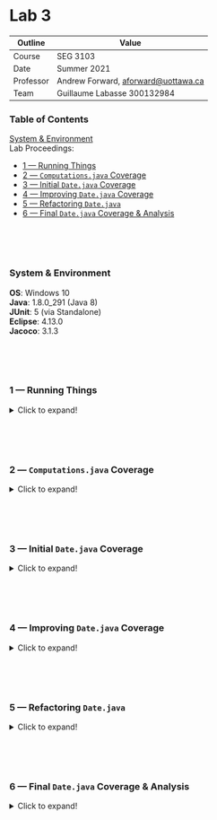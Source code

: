 # Lab 3

| Outline | Value |
| --- | --- |
| Course | SEG 3103 |
| Date | Summer 2021 |
| Professor | Andrew Forward, aforward@uottawa.ca |
| Team | Guillaume Labasse 300132984 |

### Table of Contents  
[System & Environment](#system--environment)  
Lab Proceedings:
* [1 — Running Things](#1--running-things)  
* [2 — `Computations.java` Coverage](#2--computationsjava-coverage)
* [3 — Initial `Date.java` Coverage](#3--initial-datejava-coverage)  
* [4 — Improving `Date.java` Coverage](#4--improving-datejava-coverage)
* [5 — Refactoring `Date.java`](#5--refactoring-datejava)
* [6 — Final `Date.java` Coverage & Analysis](#6--final-datejava-coverage--analysis)

<br><br><br>

### System & Environment

**OS**: Windows 10<br>
**Java**: 1.8.0_291 (Java 8)<br>
**JUnit**: 5 (via Standalone)<br>
**Eclipse**: 4.13.0<br>
**Jacoco**: 3.1.3

<br><br><br>

### 1 — Running Things

<details>
<summary>Click to expand!</summary>

<br>Let's first compile and run the tests for the provided programs.<br>
For `computation`:

``` bash
$ javac -d dist -cp lib/junit-platform-console-standalone-1.7.1.jar src/*.java test/*.java
$ java -jar lib/junit-platform-console-standalone-1.7.1.jar --class-path dist --scan-class-path
```

![Compile test, computation](assets/computation_run.png)

For `date`:

``` bash
$ javac -d dist -cp lib/junit-platform-console-standalone-1.7.1.jar src/*.java test/*.java
$ java -jar lib/junit-platform-console-standalone-1.7.1.jar --class-path dist --scan-class-path
```

![Compile test, date](assets/date_run.png)

All tests ran successfully. 
</details>

<br><br><br>
### 2 — `Computations.java` Coverage

<details>
<summary>Click to expand!</summary>

<br>For starters, let's run Jacoco from the command line using the provided commands:

``` bash
$ java -javaagent:lib/jacocoagent.jar -jar lib/junit-platform-console-standalone-1.7.1.jar --class-path dist --scan-class-path
```

![CLI Jacoco 1](assets/cli_jacoco1.png)

``` bash
$ java -jar lib/jacococli.jar report jacoco.exec --classfiles dist --sourcefiles src --html report
```

![CLI Jacoco 1](assets/cli_jacoco2.png)

The report was created in the `computation/report` folder and generated various files: coverage analysis of the class by the test, coverage of the test itself, the Java file with contextual highlighting indicating covered statements, and two main report files, one that links back to the coverage analysis and one that links to the highlighted class. 

Here's the two most relevant files:

![Jacoco HTML report summary](assets/html_jacoco_1.png)
![Jacoco HTML report detail](assets/html_jacoco_2.png)

From this, we can conclude that 15% of instructions and 30% of branches aren't covered, with the biggest misses being in the `catchesException` and `substract` methods (the latter not being covered at all). 

For the rest of this lab, we'll use the Jacoco Eclipse plugin.<br>Here's our results again in Eclipse:

![Jacoco Eclipse report, computation coverage](assets/covtest_computation.png)

**N.B.:** Interestingly, we obtain similar results, but not the exact same ones. Jacoco must work differently as a plugin than it does standalone, as even the total number of instructions is different in these reports (92 total instructions according to Jacoco Eclipse, 94 on standalone). 
</details>

<br><br><br>
### 3 — Initial `Date.java` Coverage

<details>
<summary>Click to expand!</summary>

<br>Before changing anything in the `date` project, let's check the coverage of the given test suite:

![Jacoco Eclipse report, initial date coverage](assets/covtest_date1.png)

The coverage is about 80%. There's an interesting thing to note here: while the JUnit view (seen left) says all tests ran successfully, the coverage metrics show some tests didn't run *fully*. This is due to the way `assertThrows` and `expected=Exception` tests work (they do not have to run *fully* to run *successfully*, since they expect to be interrupted). I'll limit further screenshots to only the coverage view from now on.
</details>

<br><br><br>
### 4 — Improving `Date.java` Coverage
	
<details>
<summary>Click to expand!</summary>

<br>It's now time to improve the `Date.java` test suite coverage. I'll list the steps I took in the order I took them and conclude on whether 100% coverage is possible at the end. Assume that tests were ran successfully after each step. For the reasons stated in [the previous part](#3--initial-datejava-coverage), I will not try to improve the coverage of the test classes themselves and focus on `Date.java` coverage. 

1. **Delete redundant manual tests.** The `DateTest.java` class consists of manual tests which are already covered by the more efficient, elegant and organized parametrized test classes. We can safely delete it without lowering the coverage:

![Jacoco Eclipse report, step 1 coverage](assets/covtest_date2.png)

2. **Swap `DateExceptionTest` and `DateNextDateExceptionTest`, then delete the latter.** We can see that the given test files are swapped: `DateExceptionTest` is testing for an exception when calling `nextDate()`, while `DateNextDateExceptionTest` is testing for an exception when creating a new `Date`. The last 5 test cases from Lab 2 are really only checking whether instantiating invalid dates throws an exception (and not `nextDate()`); in fact, neither `nextDate` nor any method called by `nextDate` can throw an exception. We can thus delete `DateNextDateExceptionTest`. 

<table>
  <tr>
    <td>
    -
    </td>
    <td>
    DateExceptionTest
    </td>
    <td>
    DateNextDateExceptionTest
    </td>
  </tr>
  <tr>
    <td>
    Before
    </td>
    <td>
    <pre lang="java">
    @Test(expected=IllegalArgumentException.class)
    public void tests(){
      Date date = new Date(year,month,day);
      Date next = date.nextDate();
      Assert.assertEquals(expectedYear, next.getYear());
      Assert.assertEquals(expectedMont, next.getMonth());
      Assert.assertEquals(expectedDay, next.getDay());
    }</pre>
    </td>
    <td>
    <pre lang="java">
    @Test(expected = IllegalArgumentException.class)
    public void testNextDate(){
      new Date(year, month, day);
    }</pre>
    </td>
  </tr>
  <tr>
    <td>
    After
    </td>
    <td>
    <pre lang="java">
    @Test(expected = IllegalArgumentException.class)
    public void testValidDate() {
      new Date(year, month, day);
    }</pre>
    </td>
    <td>-</td>
  </tr>
</table>

3. **Adding test cases for `setDay` and `setMonth` in `DateExceptionTest`**. Branch and condition testing for these methods was incomplete and not all exceptions were thrown, so I added 4 test cases to remedy that. I also removed the `y=1500, m=02, d=31` test as it was equivalent to the `y=1500, m=02, d=29` test. 100% coverage for these methods was achieved.

4. **Adding test cases for `isEndOfMonth` and `isThirtyDayMonth` in `DateNextDateOkTest`**. `isEndOfMonth` is conditional on `nextDate` running, and `isThirtyDayMonth` is conditional on `isEndOfMonth` running. I added 3 test cases to cover unexplored branches and reached 100% coverage of the second method, however the first proved impossible. To achieve full condition coverage, I would need a situation with `month=2`, `day=29` and `leap=false`. This would be an invalid date and would thus throw an exception, disallowing me from running `nextDate`.

5. **Adding test cases for `isLeapYear` in `DateNextDateOkTest` and `toString` in `DateMiscTest`**. A couple miscellaneous methods that weren't fully covered. For organization purposes, I implemented my `toString` test as a manual test in a seperate class.

6. **Adding test cases for `equals` in `DateMiscTest`**. To finish off, a few test cases were needed for when compared dates weren't equal. Since they didn't fit with our other tests, these were also put in `DateMiscTest`. 

In the end, **100% instruction coverage of `Date.java` was achieved**, but one branch was missed due to the above stated reason and cannot be covered.

![Jacoco Eclipse report, step 6 coverage](assets/covtest_date3.png)
![Jacoco Eclipse report, step 6 coverage full](assets/covtest_date4.png)
</details>

<br><br><br>
### 5 — Refactoring `Date.java`
	
<details>
<summary>Click to expand!</summary>

<br>Like in part 4, I'll go through my steps refactoring `Date.java` and show relevant snippets.<br>Analysis will be done in part 6.

1. **Style changes**. Various style changes were applied to improve code readability, such as the use of one-line ifs where applicable, removing redundant `this` keywords and more consistant spacing.

2. **Storing `isLeap` and `isThirtyDayMonth` boolean fields**. Calculating whether the year is a leap year or the month a 30 day month several times over an object's lifetime is inefficient; these will now be calculated once during instanciation. `isLeapYear` and `isThirtyDayMonth` were removed and methods were changed to use these value instead. **N.B.:** `isEndOfMonth` could be replaced for a similar reason, but it does help code readability and is useless to calculate and store for objects not expected to call `nextDate`. 

3. **Refactoring `isEndOfMonth`**. Changes were made to make better use of the `return` statement and the ternary operator was introduced for readability purposes. 

<table>
  <tr>
    <td>
		Before
    </td>
    <td>
		After
    </td>
  </tr>
  <tr>
    <td>
	<pre lang="java">
private boolean isEndOfMonth() {
  boolean leap = isLeapYear();
  if (day == 31 || (day == 30 && isThirtyDayMonth()) ||
    (this.month == 2 && ((day == 29 && leap) || (day == 28 && !leap))))
      return true;
  else return false;
}</pre>
    </td>
    <td>
	<pre lang="java">
private boolean isEndOfMonth() {
  return day == 31 || (day == 30 && isThirtyDayMonth) || (month == 2 && (isLeapYear ? day == 29 : day == 28));
}</pre>
    </td>
  </tr>
</table>
</details>

<br><br><br>
### 6 — Final `Date.java` Coverage & Analysis
	
<details>
<summary>Click to expand!</summary>

<br>After refactoring, **complete 100% coverage of `Date.java` was achieved** for both instructions and branches:

![Jacoco Eclipse report, final coverage](assets/covtest_date5.png)
![Jacoco Eclipse report, final coverage full](assets/covtest_date6.png)

My branch coverage improved from 98.5% to 100%.<br>Refactoring the `isEndOfMonth` method in the way that I did eliminated our missing branch problem. Due to ternary logic, the program no longer needed to test for `day == 29` for non-leap years; if `isLeapYear == false`, it would only evaluate `day == 28`. We can thus conclude that 100% total coverage is possible, so long as practically impossible branches are eliminated from consideration. Have a great day!
</details>
